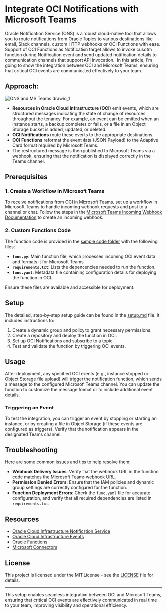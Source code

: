 # Integrate OCI Notifications with Microsoft Teams
Oracle Notification Service (ONS) is a robust cloud-native tool that allows you to route notifications from Oracle Topics to various destinations like email, Slack channels, custom HTTP webhooks or OCI Functions with ease.
Support of OCI Functions as Notification target allows to invoke cusotm function during Notification event and send updated notification details to communication channels that support API invocation. 
In this article, I'm going to show the integration between OCI and Microsoft Teams, ensuring that critical OCI events are communicated effectively to your team.

## Approach: ##

![ONS and MS Teams drawio_1](https://github.com/user-attachments/assets/e241e0d3-c255-4101-8d32-4e89a465d41b)

- **Resources in Oracle Cloud Infrastructure (OCI)** emit events, which are structured messages indicating the state of change of resources throughout the tenancy. For example, an event can be emitted when an instance starts, a backup completes or fails, or a file in an Object Storage bucket is added, updated, or deleted.
- **OCI Notifications** route these events to the appropriate destinations.
- **OCI Functions** reformat the event data (JSON Payload) to the Adaptive Card format required by Microsoft Teams.
- The restructured message is then published to Microsoft Teams via a webhook, ensuring that the notification is displayed correctly in the Teams channel.

## Prerequisites

### 1. Create a Workflow in Microsoft Teams

To receive notifications from OCI in Microsoft Teams, set up a workflow in Microsoft Teams to handle incoming webhook requests and post to a channel or chat. Follow the steps in the [Microsoft Teams Incoming Webhook Documentation](https://docs.microsoft.com/microsoftteams/platform/webhooks-and-connectors/how-to/add-incoming-webhook) to create an incoming webhook.

### 2. Custom Functions Code

The function code is provided in the [sample code folder](https://github.com/angeline-hilda/OCI-Notifications/tree/9007f51a4a3a94e9b7b71e33064d3f3cdeaa7308/sample%20code) with the following files:

- **`func.py`**: Main function file, which processes incoming OCI event data and formats it for Microsoft Teams.
- **`requirements.txt`**: Lists the dependencies needed to run the function.
- **`func.yaml`**: Metadata file containing configuration details for deploying the function in OCI.

Ensure these files are available and accessible for deployment.

## Setup

The detailed, step-by-step setup guide can be found in the [setup.md](https://github.com/angeline-hilda/OCI-Notifications/blob/912b9de7b995c35d606780f3148e2e67334496a4/setup%20guide.md) file. It includes instructions to:

1. Create a dynamic group and policy to grant necessary permissions.
2. Create a repository and deploy the function in OCI.
3. Set up OCI Notifications and subscribe to a topic.
4. Test and validate the function by triggering OCI events.

## Usage

After deployment, any specified OCI events (e.g., instance stopped or Object Storage file upload) will trigger the notification function, which sends a message to the configured Microsoft Teams channel. You can update the function to customize the message format or to include additional event details.

### Triggering an Event

To test the integration, you can trigger an event by stopping or starting an instance, or by creating a file in Object Storage (if these events are configured as triggers). Verify that the notification appears in the designated Teams channel.

## Troubleshooting

Here are some common issues and tips to help resolve them:

- **Webhook Delivery Issues**: Verify that the webhook URL in the function code matches the Microsoft Teams webhook URL.
- **Permission Denied Errors**: Ensure that the IAM policies and dynamic group settings are correctly configured for the function.
- **Function Deployment Errors**: Check the `func.yaml` file for accurate configuration, and verify that all required dependencies are listed in `requirements.txt`.

## Resources

- [Oracle Cloud Infrastructure Notification Service](https://docs.oracle.com/en-us/iaas/Content/Notification/Concepts/notificationoverview.htm)
- [Oracle Cloud Infrastructure Events](https://docs.oracle.com/en-us/iaas/Content/Events/Concepts/eventsoverview.htm)
- [Oracle Functions](https://docs.oracle.com/en-us/iaas/Content/Functions/Concepts/functionsoverview.htm)
- [Microsoft Connectors](https://learn.microsoft.com/en-us/microsoftteams/platform/webhooks-and-connectors/how-to/connectors-using?tabs=cURL%2Ctext1)

## License

This project is licensed under the MIT License - see the [LICENSE](https://github.com/angeline-hilda/OCI-Notifications/tree/main?tab=MIT-1-ov-file) file for details.

---

This setup enables seamless integration between OCI and Microsoft Teams, ensuring that critical OCI events are effectively communicated in real time to your team, improving visibility and operational efficiency.

   



